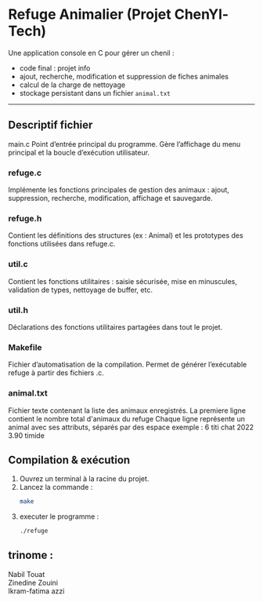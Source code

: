 # Refuge Animalier (Projet ChenYl-Tech)

Une application console en C pour gérer un chenil :
- code final : projet info 
- ajout, recherche, modification et suppression de fiches animales  
- calcul de la charge de nettoyage  
- stockage persistant dans un fichier `animal.txt`

---
## Descriptif fichier
main.c
Point d’entrée principal du programme.
Gère l’affichage du menu principal et la boucle d’exécution utilisateur.

### refuge.c
Implémente les fonctions principales de gestion des animaux :
ajout, suppression, recherche, modification, affichage et sauvegarde.

### refuge.h
Contient les définitions des structures (ex : Animal)
et les prototypes des fonctions utilisées dans refuge.c.

### util.c
Contient les fonctions utilitaires :
saisie sécurisée, mise en minuscules, validation de types, nettoyage de buffer, etc.

### util.h
Déclarations des fonctions utilitaires partagées dans tout le projet.

### Makefile
Fichier d’automatisation de la compilation.
Permet de générer l’exécutable refuge à partir des fichiers .c.

### animal.txt
Fichier texte contenant la liste des animaux enregistrés.
La premiere ligne contient le nombre total d'animaux du refuge
Chaque ligne représente un animal avec ses attributs, séparés par des espace
exemple :  6 titi chat 2022 3.90 timide


## Compilation & exécution

1. Ouvrez un terminal à la racine du projet.  
2. Lancez la commande :
   ```bash
   make
   ```
3. executer le programme : 
    ```bash 
    ./refuge
    ```
## trinome :

Nabil Touat    
Zinedine Zouini    
Ikram-fatima azzi


